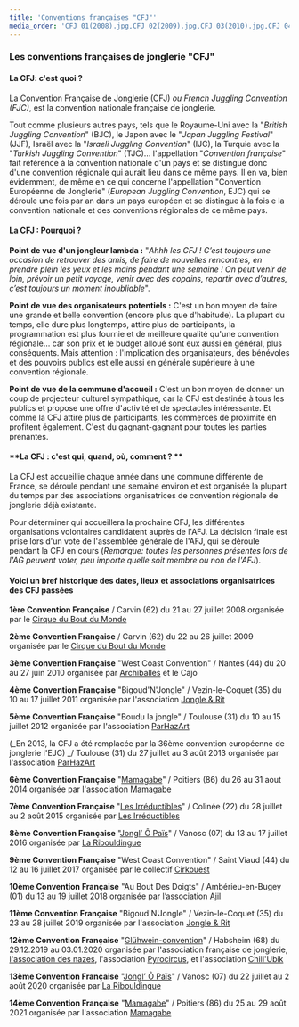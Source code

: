 ```yaml
---
title: 'Conventions françaises "CFJ"'
media_order: 'CFJ 01(2008).jpg,CFJ 02(2009).jpg,CFJ 03(2010).jpg,CFJ 04 (2011).jpg,CFJ 05 (2012).jpg,CFJ 06 (2014).jpg,CFJ 07(2015).jpg,CFJ 08 (2016).jpg,CFJ 09 (2017).png,CFJ 10(2018).jpg,index.jpg,CFJ12(2020).png.png,jop.jpg'
---
```


### Les conventions françaises de jonglerie "CFJ"

#### **La CFJ: c'est quoi  ?**

La Convention Française de Jonglerie (CFJ) _ou French Juggling Convention (FJC)_, est la convention nationale française de jonglerie.

Tout comme plusieurs autres pays, tels que le Royaume-Uni avec la "_British Juggling Convention_" (BJC), le Japon avec le "_Japan Juggling Festival_" (JJF), Israël avec la "_Israeli Juggling Convention_" (IJC),  la Turquie avec la "_Turkish Juggling Convention_" (TJC)... l'appellation "_Convention française_" fait référence à la convention nationale d'un pays et se distingue donc d'une convention régionale qui aurait lieu dans ce même pays. 
Il en va, bien évidemment, de même en ce qui concerne l'appellation "Convention Européenne de Jonglerie" (_European Juggling Convention_, EJC) qui se déroule une fois par an dans un pays européen et se distingue à la fois e la convention nationale et des conventions régionales de ce même pays.
 
#### **La CFJ : Pourquoi ?**

**Point de vue d'un jongleur lambda :**
"_Ahhh les CFJ ! C’est toujours une occasion de retrouver des amis, de faire de nouvelles rencontres, en prendre plein les yeux et les mains pendant une semaine ! On peut venir de loin, prévoir un petit voyage, venir avec des copains, repartir avec d’autres, c’est toujours un moment inoubliable_".

**Point de vue des organisateurs potentiels :**
C'est un bon moyen de faire une grande et belle convention (encore plus que d'habitude). La plupart du temps, elle dure plus longtemps, attire plus de participants, la programmation est plus fournie et de meilleure qualité qu'une convention régionale... car son prix et le budget alloué sont eux aussi en général, plus conséquents. Mais attention : l'implication des organisateurs, des bénévoles et des pouvoirs publics est elle aussi en générale supérieure à une convention régionale.

**Point de vue de la commune d'accueil :**
C'est un bon moyen de donner un coup de projecteur culturel sympathique, car la CFJ est destinée à tous les publics et propose une offre d'activité et de spectacles intéressante. Et comme la CFJ attire plus de participants, les commerces de proximité en profitent également. C'est du gagnant-gagnant pour toutes les parties prenantes.

#### **La CFJ : c'est qui, quand, où, comment ?  **

La CFJ est accueillie chaque année dans une commune différente de France, se déroule pendant une semaine environ et est organisée la plupart du temps par des associations organisatrices de convention régionale de jonglerie déjà existante.

Pour déterminer qui accueillera la prochaine CFJ, les différentes organisations volontaires candidatent auprès de l'AFJ. La décision finale est prise lors d'un vote de l'assemblée générale de l'AFJ, qui se déroule pendant la CFJ en cours (_Remarque: toutes les personnes présentes lors de l'AG peuvent voter, peu importe quelle soit membre ou non de l'AFJ_).


#### **Voici un bref historique des dates, lieux et associations organisatrices des CFJ passées**

**1ère Convention Française** / Carvin (62)
du 21 au 27 juillet 2008
organisée par le [Cirque du Bout du Monde](http://lecirqueduboutdumonde.fr/) 

**2ème Convention Française** / Carvin (62)
du 22 au 26 juillet 2009
organisée par le [Cirque du Bout du Monde](http://lecirqueduboutdumonde.fr/)

**3ème Convention Française** "West Coast Convention" / Nantes (44)
du 20 au 27 juin 2010
organisée par [Archiballes](http://archiballes.free.fr/v2/?page=sommaire&id_rubrique=1) et le Cajo
	
**4ème Convention Française** "Bigoud'N'Jongle" / Vezin-le-Coquet (35)
du 10 au 17 juillet 2011 
organisée par l'association [Jongle & Rit](https://jongleetrit.wordpress.com/)

**5ème Convention Française** "Boudu la jongle" / Toulouse (31)
du 10 au 15 juillet 2012
organisée par l'association [ParHazArt](https://www.parhazart.org/)

(_En 2013, la CFJ a été remplacée par la 36ème convention européenne de jonglerie l'EJC) _/ Toulouse (31)
du 27 juillet au 3 août 2013
organisée par l'association [ParHazArt](https://www.parhazart.org/)
	
**6ème Convention Française** "[Mamagabe](http://assomamagabe.blogspot.com/)" / Poitiers (86)
du 26 au 31 aout 2014
organisée par l'association [Mamagabe](http://assomamagabe.blogspot.com/)

**7ème Convention Française** "[Les Irréductibles](https://www.facebook.com/pg/cnj2015/posts/)" / Colinée (22)
du 28 juillet au 2 août 2015
organisée par [Les Irréductibles](https://www.facebook.com/pg/cnj2015/posts/)

**8ème Convention Française** "[Jongl’ Ô Païs](https://fr-fr.facebook.com/login/?next=https%3A%2F%2Ffr-fr.facebook.com%2FJOP07690%2F)" / Vanosc (07)
du 13 au 17 juillet 2016
organisée par [La Ribouldingue](https://www.laribouldingue.com/)

**9ème Convention Française** "West Coast Convention" / Saint Viaud (44)
du 12 au 16 juillet 2017
organisée par le collectif [Cirkouest ](https://www.cirkouest.fr/)

**10ème Convention Française** "Au Bout Des Doigts" / Ambérieu-en-Bugey (01)
du 13 au 19 juillet 2018
organisée par l’association [Ajil](http://ajil-asso.fr/)

**11ème Convention Française** "Bigoud'N'Jongle" / Vezin-le-Coquet (35)
du 23 au 28 juillet 2019
organisée par l'association [Jongle & Rit](https://jongleetrit.wordpress.com/)

**12ème Convention Française** "[Glühwein-convention](https://assodesnazes.wixsite.com/cfj-gluhwein-2020)" / Habsheim (68)
du 29.12.2019 au 03.01.2020
organisée par l'association française de jonglerie, [l'association des nazes](https://www.les-nazes.com/), l'association [Pyrocircus](troupe-pyrocircus.fr), et l'association [Chill'Ubik](https://www.facebook.com/login/?next=https%3A%2F%2Fwww.facebook.com%2Fchillubik%2F%3F__xts__%255B%25C2%25AB0%25C2%25BB%255D%3D68...) 

**13ème Convention Française** "[Jongl’ Ô Païs](https://fr-fr.facebook.com/login/?next=https%3A%2F%2Ffr-fr.facebook.com%2FJOP07690%2F)" / Vanosc (07)
du 22 juillet au 2 août 2020
organisée par [La Ribouldingue](https://www.laribouldingue.com/)

**14ème Convention Française** "[Mamagabe](http://assomamagabe.blogspot.com/)" / Poitiers (86)
du 25 au 29 août 2021
organisée par l'association [Mamagabe](http://assomamagabe.blogspot.com/)